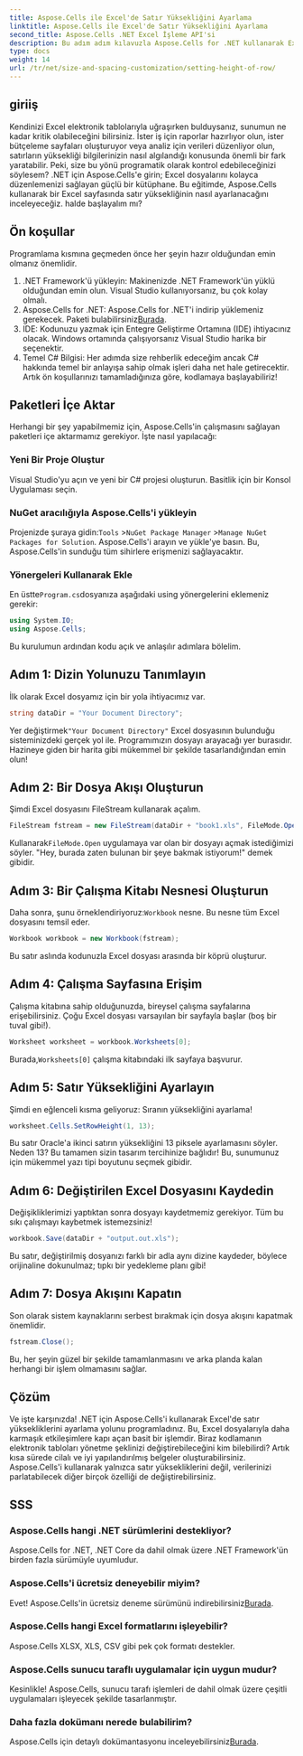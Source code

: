 ```yaml
---
title: Aspose.Cells ile Excel'de Satır Yüksekliğini Ayarlama
linktitle: Aspose.Cells ile Excel'de Satır Yüksekliğini Ayarlama
second_title: Aspose.Cells .NET Excel İşleme API'si
description: Bu adım adım kılavuzla Aspose.Cells for .NET kullanarak Excel'de satır yüksekliğini zahmetsizce ayarlamayı öğrenin.
type: docs
weight: 14
url: /tr/net/size-and-spacing-customization/setting-height-of-row/
---
```

## giriiş
Kendinizi Excel elektronik tablolarıyla uğraşırken bulduysanız, sunumun ne kadar kritik olabileceğini bilirsiniz. İster iş için raporlar hazırlıyor olun, ister bütçeleme sayfaları oluşturuyor veya analiz için verileri düzenliyor olun, satırların yüksekliği bilgilerinizin nasıl algılandığı konusunda önemli bir fark yaratabilir. Peki, size bu yönü programatik olarak kontrol edebileceğinizi söylesem? .NET için Aspose.Cells'e girin; Excel dosyalarını kolayca düzenlemenizi sağlayan güçlü bir kütüphane. Bu eğitimde, Aspose.Cells kullanarak bir Excel sayfasında satır yüksekliğinin nasıl ayarlanacağını inceleyeceğiz.
halde başlayalım mı?
## Ön koşullar
Programlama kısmına geçmeden önce her şeyin hazır olduğundan emin olmanız önemlidir. 
1. .NET Framework'ü yükleyin: Makinenizde .NET Framework'ün yüklü olduğundan emin olun. Visual Studio kullanıyorsanız, bu çok kolay olmalı.
2.  Aspose.Cells for .NET: Aspose.Cells for .NET'i indirip yüklemeniz gerekecek. Paketi bulabilirsiniz[Burada](https://releases.aspose.com/cells/net/).
3. IDE: Kodunuzu yazmak için Entegre Geliştirme Ortamına (IDE) ihtiyacınız olacak. Windows ortamında çalışıyorsanız Visual Studio harika bir seçenektir.
4. Temel C# Bilgisi: Her adımda size rehberlik edeceğim ancak C# hakkında temel bir anlayışa sahip olmak işleri daha net hale getirecektir.
Artık ön koşullarınızı tamamladığınıza göre, kodlamaya başlayabiliriz!
## Paketleri İçe Aktar
Herhangi bir şey yapabilmemiz için, Aspose.Cells'in çalışmasını sağlayan paketleri içe aktarmamız gerekiyor. İşte nasıl yapılacağı:
### Yeni Bir Proje Oluştur
Visual Studio'yu açın ve yeni bir C# projesi oluşturun. Basitlik için bir Konsol Uygulaması seçin. 
### NuGet aracılığıyla Aspose.Cells'i yükleyin
 Projenizde şuraya gidin:`Tools` >`NuGet Package Manager` >`Manage NuGet Packages for Solution`. Aspose.Cells'i arayın ve yükle'ye basın. Bu, Aspose.Cells'in sunduğu tüm sihirlere erişmenizi sağlayacaktır.
### Yönergeleri Kullanarak Ekle
 En üstte`Program.cs`dosyanıza aşağıdaki using yönergelerini eklemeniz gerekir:
```csharp
using System.IO;
using Aspose.Cells;
```
Bu kurulumun ardından kodu açık ve anlaşılır adımlara bölelim.

## Adım 1: Dizin Yolunuzu Tanımlayın
İlk olarak Excel dosyamız için bir yola ihtiyacımız var. 
```csharp
string dataDir = "Your Document Directory";
```
 Yer değiştirmek`"Your Document Directory"` Excel dosyasının bulunduğu sisteminizdeki gerçek yol ile. Programımızın dosyayı arayacağı yer burasıdır. Hazineye giden bir harita gibi mükemmel bir şekilde tasarlandığından emin olun!
## Adım 2: Bir Dosya Akışı Oluşturun
Şimdi Excel dosyasını FileStream kullanarak açalım. 
```csharp
FileStream fstream = new FileStream(dataDir + "book1.xls", FileMode.Open);
```
 Kullanarak`FileMode.Open` uygulamaya var olan bir dosyayı açmak istediğimizi söyler. "Hey, burada zaten bulunan bir şeye bakmak istiyorum!" demek gibidir.
## Adım 3: Bir Çalışma Kitabı Nesnesi Oluşturun
 Daha sonra, şunu örneklendiriyoruz:`Workbook` nesne. Bu nesne tüm Excel dosyasını temsil eder. 
```csharp
Workbook workbook = new Workbook(fstream);
```
Bu satır aslında kodunuzla Excel dosyası arasında bir köprü oluşturur. 
## Adım 4: Çalışma Sayfasına Erişim
Çalışma kitabına sahip olduğunuzda, bireysel çalışma sayfalarına erişebilirsiniz. Çoğu Excel dosyası varsayılan bir sayfayla başlar (boş bir tuval gibi!). 
```csharp
Worksheet worksheet = workbook.Worksheets[0];
```
 Burada,`Worksheets[0]` çalışma kitabındaki ilk sayfaya başvurur. 
## Adım 5: Satır Yüksekliğini Ayarlayın
Şimdi en eğlenceli kısma geliyoruz: Sıranın yüksekliğini ayarlama! 
```csharp
worksheet.Cells.SetRowHeight(1, 13);
```
Bu satır Oracle'a ikinci satırın yüksekliğini 13 piksele ayarlamasını söyler. Neden 13? Bu tamamen sizin tasarım tercihinize bağlıdır! Bu, sunumunuz için mükemmel yazı tipi boyutunu seçmek gibidir.
## Adım 6: Değiştirilen Excel Dosyasını Kaydedin
Değişikliklerimizi yaptıktan sonra dosyayı kaydetmemiz gerekiyor. Tüm bu sıkı çalışmayı kaybetmek istemezsiniz!
```csharp
workbook.Save(dataDir + "output.out.xls");
```
Bu satır, değiştirilmiş dosyanızı farklı bir adla aynı dizine kaydeder, böylece orijinaline dokunulmaz; tıpkı bir yedekleme planı gibi!
## Adım 7: Dosya Akışını Kapatın
Son olarak sistem kaynaklarını serbest bırakmak için dosya akışını kapatmak önemlidir. 
```csharp
fstream.Close();
```
Bu, her şeyin güzel bir şekilde tamamlanmasını ve arka planda kalan herhangi bir işlem olmamasını sağlar.
## Çözüm
Ve işte karşınızda! .NET için Aspose.Cells'i kullanarak Excel'de satır yüksekliklerini ayarlama yolunu programladınız. Bu, Excel dosyalarıyla daha karmaşık etkileşimlere kapı açan basit bir işlemdir.
Biraz kodlamanın elektronik tabloları yönetme şeklinizi değiştirebileceğini kim bilebilirdi? Artık kısa sürede cilalı ve iyi yapılandırılmış belgeler oluşturabilirsiniz. Aspose.Cells'i kullanarak yalnızca satır yüksekliklerini değil, verilerinizi parlatabilecek diğer birçok özelliği de değiştirebilirsiniz.
## SSS
### Aspose.Cells hangi .NET sürümlerini destekliyor?
Aspose.Cells for .NET, .NET Core da dahil olmak üzere .NET Framework'ün birden fazla sürümüyle uyumludur.
### Aspose.Cells'i ücretsiz deneyebilir miyim?
 Evet! Aspose.Cells'in ücretsiz deneme sürümünü indirebilirsiniz[Burada](https://releases.aspose.com/).
### Aspose.Cells hangi Excel formatlarını işleyebilir?
Aspose.Cells XLSX, XLS, CSV gibi pek çok formatı destekler.
### Aspose.Cells sunucu taraflı uygulamalar için uygun mudur?
Kesinlikle! Aspose.Cells, sunucu tarafı işlemleri de dahil olmak üzere çeşitli uygulamaları işleyecek şekilde tasarlanmıştır.
### Daha fazla dokümanı nerede bulabilirim?
 Aspose.Cells için detaylı dokümantasyonu inceleyebilirsiniz[Burada](https://reference.aspose.com/cells/net/).